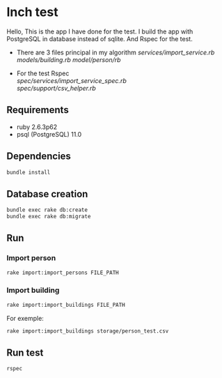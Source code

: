 # Inch test

Hello, This is the app I have done for the test. I build the app with PostgreSQL in database instead of sqlite. And Rspec for the test.

* There are 3 files principal in my algorithm
*services/import_service.rb*  
*models/building.rb* 
*model/person/rb*  

* For the test Rspec  
*spec/services/import_service_spec.rb*  
*spec/support/csv_helper.rb*

## Requirements
* ruby 2.6.3p62
* psql (PostgreSQL) 11.0

## Dependencies

```bash
bundle install
```

## Database creation

```bash
bundle exec rake db:create
bundle exec rake db:migrate
```

## Run

### Import person

```bash
rake import:import_persons FILE_PATH
 ```
### Import building

```bash
rake import:import_buildings FILE_PATH
 ```
For exemple: 

```bash
rake import:import_buildings storage/person_test.csv
 ```
## Run test
```bash
rspec
 ```
